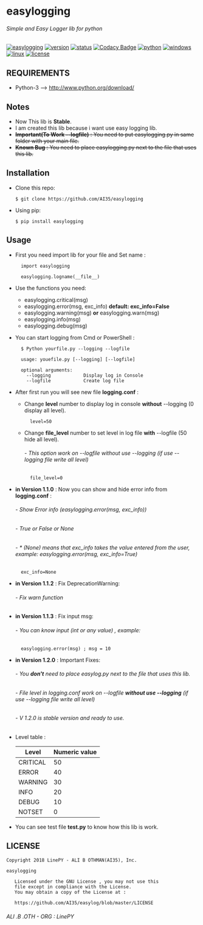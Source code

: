 # easylogging
###### Simple and Easy Logger lib for python

[![easylogging](https://img.shields.io/badge/build-passing-brightgreen.svg)]()
[![version](https://img.shields.io/badge/version-1.2.0-green.svg)]()
[![status](https://img.shields.io/badge/status-stable-brightgreen.svg)]()
[![Codacy Badge](https://api.codacy.com/project/badge/Grade/677f082650b54782b947b429dd1c35ce)](https://www.codacy.com/project/alosh.othman55/Pylog/dashboard?utm_source=github.com&amp;utm_medium=referral&amp;utm_content=AI35/Pylog&amp;utm_campaign=Badge_Grade_Dashboard)
[![python](https://img.shields.io/badge/python-3-blue.svg)](http://www.python.org/download/)
[![windows](https://img.shields.io/badge/windows-tested-brightgreen.svg)]()
[![linux](https://img.shields.io/badge/linux-tested-brightgreen.svg)]()
[![license](https://img.shields.io/badge/license-GNU-blue.svg)](https://github.com/AI35/easylogging/blob/master/LICENSE)

## REQUIREMENTS
- Python-3 --> http://www.python.org/download/

## Notes
- Now This lib is **Stable**.
- I am created this lib because i want use easy logging lib.
- ~~**Important(To Work --logfile)** : You need to put easylogging.py in same folder with your main file.~~
- ~~**Known Bug** : You need to place easylogging.py next to the file that uses this lib.~~

## Installation

- Clone this repo:
	
	```
	$ git clone https://github.com/AI35/easylogging
	```
- Using pip:
	
	```
	$ pip install easylogging
	```

## Usage
- First you need import lib for your file and Set name :
  ```
    import easylogging
    
    easylogging.logname(__file__)
  ```
- Use the functions you need:
  - easylogging.critical(msg)
  - easylogging.error(msg, exc_info) **default: exc_info=False**
  - easylogging.warning(msg) **or** easylogging.warn(msg)
  - easylogging.info(msg)
  - easylogging.debug(msg)
- You can start logging from Cmd or PowerShell :
  ```
    $ Python yourfile.py --logging --logfile
    
    usage: youefile.py [--logging] [--logfile]
    
    optional arguments:
      --logging            Display log in Console
      --logfile            Create log file
  ```
- After first run you will see new file **logging.conf** :
  - Change **level** number to display log in console **without** --logging (0 display all level).
  	```
  	  level=50
  	```
  - Change **file_level** number to set level in log file **with** --logfile (50 hide all level).
  	###### - This option work on --logfile without use --logging (if use --logging file write all level)
  	```
   	  file_level=0
  	```
 - **in Version 1.1.0** : Now you can show and hide error info from **logging.conf** :
  	###### - Show Error info (easylogging.error(msg, exc_info))
	###### - True or False or None
	###### - * (None) means that exc_info takes the value entered from the user, example: easylogging.error(msg, exc_info=True)
  	```
  	  exc_info=None
  	```
 - **in Version 1.1.2** : Fix DeprecationWarning:
  	###### - Fix warn function
	
 - **in Version 1.1.3** : Fix input msg:
  	###### - You can know input (int or any value) , example:
	```
	  easylogging.error(msg) ; msg = 10
	```
 - **in Version 1.2.0** : Important Fixes:
 	###### - You **don't** need to place easylog.py next to the file that uses this lib.
	###### - File level in logging.conf work on --logfile **without use --logging** (if use --logging file write all level)
	###### - V 1.2.0 is stable version and ready to use.
- Level table :

    | Level  | Numeric value |
    | ------------- | ------------- |
    | CRITICAL  | 50  |
    | ERROR  | 40  |
    | WARNING  | 30  |
    | INFO  | 20  |
    | DEBUG  | 10  |
    | NOTSET  | 0  |
    
- You can see test file **test.py** to know how this lib is work.


  
## LICENSE
```
Copyright 2018 LinePY - ALI B OTHMAN(AI35), Inc.

easylogging

   Licensed under the GNU License , you may not use this
   file except in compliance with the License.
   You may obtain a copy of the License at :

   https://github.com/AI35/easylog/blob/master/LICENSE
```
###### ALI .B .OTH - ORG : LinePY  